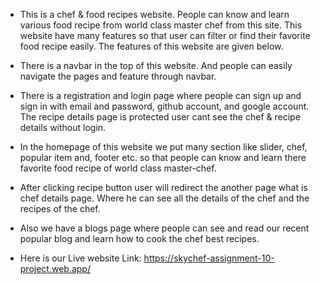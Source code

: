* This is a chef & food recipes website. People can know and learn various food recipe from world class master chef from this site. This website have many features so that user can filter or find their favorite food recipe easily. The features of this website are given below.

* There is a navbar in the top of this website. And people can easily navigate the pages and feature through navbar. 

* There is a  registration and login page where people can sign up and sign in with email and password, github account, and google account.  The recipe details page is protected user cant see the chef & recipe details without login.

* In the homepage of  this website we put many section like slider, chef, popular item and, footer etc. so that people can know and learn there favorite food recipe of world class master-chef.

* After clicking recipe button user will redirect the another page what is chef details page. Where he can see all the details of the chef and the recipes of the chef.

* Also we have a blogs page where people can see and read our recent popular blog and learn how to cook the chef best recipes.

* Here is our Live website Link: https://skychef-assignment-10-project.web.app/